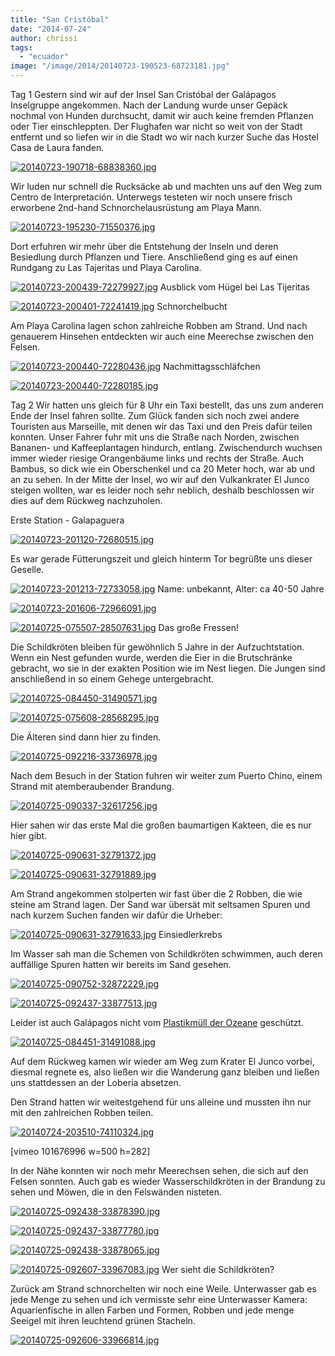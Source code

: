```yaml
---
title: "San Cristóbal"
date: "2014-07-24"
author: chrissi
tags: 
  - "ecuador"
image: "/image/2014/20140723-190523-68723181.jpg"
---
```


Tag 1 Gestern sind wir auf der Insel San Cristóbal der Galápagos Inselgruppe angekommen. Nach der Landung wurde unser Gepäck nochmal von Hunden durchsucht, damit wir auch keine fremden Pflanzen oder Tier einschleppten. Der Flughafen war nicht so weit von der Stadt entfernt und so liefen wir in die Stadt wo wir nach kurzer Suche das Hostel Casa de Laura fanden.

[![20140723-190718-68838360.jpg](images/20140723-190718-68838360.jpg)](https://hafenstrand.wordpress.com/wp-content/uploads/2014/07/20140723-190718-68838360.jpg)

Wir luden nur schnell die Rucksäcke ab und machten uns auf den Weg zum Centro de Interpretación. Unterwegs testeten wir noch unsere frisch erworbene 2nd-hand Schnorchelausrüstung am Playa Mann.

[![20140723-195230-71550376.jpg](images/20140723-195230-71550376.jpg)](https://hafenstrand.wordpress.com/wp-content/uploads/2014/07/20140723-195230-71550376.jpg)

Dort erfuhren wir mehr über die Entstehung der Inseln und deren Besiedlung durch Pflanzen und Tiere. Anschließend ging es auf einen Rundgang zu Las Tajeritas und Playa Carolina.

[![20140723-200439-72279927.jpg](images/20140723-200439-72279927.jpg)](https://hafenstrand.wordpress.com/wp-content/uploads/2014/07/20140723-200439-72279927.jpg) Ausblick vom Hügel bei Las Tijeritas

[![20140723-200401-72241419.jpg](images/20140723-200401-72241419.jpg)](https://hafenstrand.wordpress.com/wp-content/uploads/2014/07/20140723-200401-72241419.jpg) Schnorchelbucht

Am Playa Carolina lagen schon zahlreiche Robben am Strand. Und nach genauerem Hinsehen entdeckten wir auch eine Meerechse zwischen den Felsen.

[![20140723-200440-72280436.jpg](images/20140723-200440-72280436.jpg)](https://hafenstrand.wordpress.com/wp-content/uploads/2014/07/20140723-200440-72280436.jpg) Nachmittagsschläfchen

[![20140723-200440-72280185.jpg](images/20140723-200440-72280185.jpg)](https://hafenstrand.wordpress.com/wp-content/uploads/2014/07/20140723-200440-72280185.jpg)

Tag 2 Wir hatten uns gleich für 8 Uhr ein Taxi bestellt, das uns zum anderen Ende der Insel fahren sollte. Zum Glück fanden sich noch zwei andere Touristen aus Marseille, mit denen wir das Taxi und den Preis dafür teilen konnten. Unser Fahrer fuhr mit uns die Straße nach Norden, zwischen Bananen- und Kaffeeplantagen hindurch, entlang. Zwischendurch wuchsen immer wieder riesige Orangenbäume links und rechts der Straße. Auch Bambus, so dick wie ein Oberschenkel und ca 20 Meter hoch, war ab und an zu sehen. In der Mitte der Insel, wo wir auf den Vulkankrater El Junco steigen wollten, war es leider noch sehr neblich, deshalb beschlossen wir dies auf dem Rückweg nachzuholen.

Erste Station - Galapaguera

[![20140723-201120-72680515.jpg](images/20140723-201120-72680515.jpg)](https://hafenstrand.wordpress.com/wp-content/uploads/2014/07/20140723-201120-72680515.jpg)

Es war gerade Fütterungszeit und gleich hinterm Tor begrüßte uns dieser Geselle.

[![20140723-201213-72733058.jpg](images/20140723-201213-72733058.jpg)](https://hafenstrand.wordpress.com/wp-content/uploads/2014/07/20140723-201213-72733058.jpg) Name: unbekannt, Alter: ca 40-50 Jahre

[![20140723-201606-72966091.jpg](images/20140723-201606-72966091.jpg)](https://hafenstrand.wordpress.com/wp-content/uploads/2014/07/20140723-201606-72966091.jpg)

[![20140725-075507-28507631.jpg](images/20140725-075507-28507631.jpg)](https://hafenstrand.wordpress.com/wp-content/uploads/2014/07/20140725-075507-28507631.jpg) Das große Fressen!

Die Schildkröten bleiben für gewöhnlich 5 Jahre in der Aufzuchtstation. Wenn ein Nest gefunden wurde, werden die Eier in die Brutschränke gebracht, wo sie in der exakten Position wie im Nest liegen. Die Jungen sind anschließend in so einem Gehege untergebracht.

[![20140725-084450-31490571.jpg](images/20140725-084450-31490571.jpg)](https://hafenstrand.wordpress.com/wp-content/uploads/2014/07/20140725-084450-31490571.jpg)

[![20140725-075608-28568295.jpg](images/20140725-075608-28568295.jpg)](https://hafenstrand.wordpress.com/wp-content/uploads/2014/07/20140725-075608-28568295.jpg)

Die Älteren sind dann hier zu finden.

[![20140725-092216-33736978.jpg](images/20140725-092216-33736978.jpg)](https://hafenstrand.wordpress.com/wp-content/uploads/2014/07/20140725-092216-33736978.jpg)

Nach dem Besuch in der Station fuhren wir weiter zum Puerto Chino, einem Strand mit atemberaubender Brandung.

[![20140725-090337-32617256.jpg](images/20140725-090337-32617256.jpg)](https://hafenstrand.wordpress.com/wp-content/uploads/2014/07/20140725-090337-32617256.jpg)

Hier sahen wir das erste Mal die großen baumartigen Kakteen, die es nur hier gibt.

[![20140725-090631-32791372.jpg](images/20140725-090631-32791372.jpg)](https://hafenstrand.wordpress.com/wp-content/uploads/2014/07/20140725-090631-32791372.jpg)

[![20140725-090631-32791889.jpg](images/20140725-090631-32791889.jpg)](https://hafenstrand.wordpress.com/wp-content/uploads/2014/07/20140725-090631-32791889.jpg)

Am Strand angekommen stolperten wir fast über die 2 Robben, die wie steine am Strand lagen. Der Sand war übersät mit seltsamen Spuren und nach kurzem Suchen fanden wir dafür die Urheber:

[![20140725-090631-32791633.jpg](images/20140725-090631-32791633.jpg)](https://hafenstrand.wordpress.com/wp-content/uploads/2014/07/20140725-090631-32791633.jpg) Einsiedlerkrebs

Im Wasser sah man die Schemen von Schildkröten schwimmen, auch deren auffällige Spuren hatten wir bereits im Sand gesehen.

[![20140725-090752-32872229.jpg](images/20140725-090752-32872229.jpg)](https://hafenstrand.wordpress.com/wp-content/uploads/2014/07/20140725-090752-32872229.jpg)

[![20140725-092437-33877513.jpg](images/20140725-092437-33877513.jpg)](https://hafenstrand.wordpress.com/wp-content/uploads/2014/07/20140725-092437-33877513.jpg)

Leider ist auch Galápagos nicht vom [Plastikmüll der Ozeane](http://de.m.wikipedia.org/wiki/Plastikmüll_in_den_Ozeanen) geschützt.

[![20140725-084451-31491088.jpg](images/20140725-084451-31491088.jpg)](https://hafenstrand.wordpress.com/wp-content/uploads/2014/07/20140725-084451-31491088.jpg)

Auf dem Rückweg kamen wir wieder am Weg zum Krater El Junco vorbei, diesmal regnete es, also ließen wir die Wanderung ganz bleiben und ließen uns stattdessen an der Loberia absetzen.

Den Strand hatten wir weitestgehend für uns alleine und mussten ihn nur mit den zahlreichen Robben teilen.

[![20140724-203510-74110324.jpg](images/20140724-203510-74110324.jpg)](https://hafenstrand.wordpress.com/wp-content/uploads/2014/07/20140724-203510-74110324.jpg)

\[vimeo 101676996 w=500 h=282\]  

In der Nähe konnten wir noch mehr Meerechsen sehen, die sich auf den Felsen sonnten. Auch gab es wieder Wasserschildkröten in der Brandung zu sehen und Möwen, die in den Felswänden nisteten.

[![20140725-092438-33878390.jpg](images/20140725-092438-33878390.jpg)](https://hafenstrand.wordpress.com/wp-content/uploads/2014/07/20140725-092438-33878390.jpg)

[![20140725-092437-33877780.jpg](images/20140725-092437-33877780.jpg)](https://hafenstrand.wordpress.com/wp-content/uploads/2014/07/20140725-092437-33877780.jpg)

[![20140725-092438-33878065.jpg](images/20140725-092438-33878065.jpg)](https://hafenstrand.wordpress.com/wp-content/uploads/2014/07/20140725-092438-33878065.jpg)

[![20140725-092607-33967083.jpg](images/20140725-092607-33967083.jpg)](https://hafenstrand.wordpress.com/wp-content/uploads/2014/07/20140725-092607-33967083.jpg) Wer sieht die Schildkröten?

Zurück am Strand schnorchelten wir noch eine Weile. Unterwasser gab es jede Menge zu sehen und ich vermisste sehr eine Unterwasser Kamera: Aquarienfische in allen Farben und Formen, Robben und jede menge Seeigel mit ihren leuchtend grünen Stacheln.

[![20140725-092606-33966814.jpg](images/20140725-092606-33966814.jpg)](https://hafenstrand.wordpress.com/wp-content/uploads/2014/07/20140725-092606-33966814.jpg)

